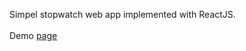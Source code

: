 Simpel stopwatch web app implemented with ReactJS.
<br/><br/>
Demo <a target="_blank" href="https://stopwatchapp.netlify.com">page<a/>
  
